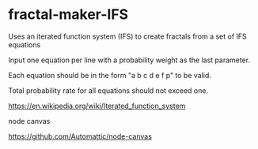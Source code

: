 # fractal-maker-IFS

Uses an iterated function system (IFS) to create
fractals from a set of IFS equations

Input one equation per line with a probability weight as the last parameter.

Each equation should be in the form "a b c d e f p" to be valid.

Total probability rate for all equations should not exceed one.

https://en.wikipedia.org/wiki/Iterated_function_system

node canvas

https://github.com/Automattic/node-canvas